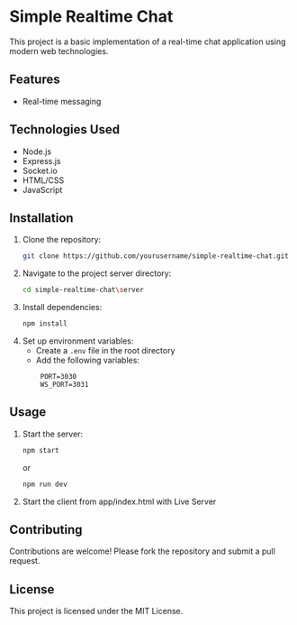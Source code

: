 # Simple Realtime Chat

This project is a basic implementation of a real-time chat application using modern web technologies.

## Features

- Real-time messaging

## Technologies Used

- Node.js
- Express.js
- Socket.io
- HTML/CSS
- JavaScript

## Installation

1. Clone the repository:
   ```bash
   git clone https://github.com/yourusername/simple-realtime-chat.git
   ```
2. Navigate to the project server directory:
   ```bash
   cd simple-realtime-chat\server
   ```
3. Install dependencies:
   ```bash
   npm install
   ```
4. Set up environment variables:
   - Create a `.env` file in the root directory
   - Add the following variables:
     ```
      PORT=3030
      WS_PORT=3031
     ```

## Usage

1. Start the server:
   ```bash
   npm start
   ```
   or
   ```bash
   npm run dev
   ```
2. Start the client from app/index.html with Live Server

## Contributing

Contributions are welcome! Please fork the repository and submit a pull request.

## License

This project is licensed under the MIT License.

